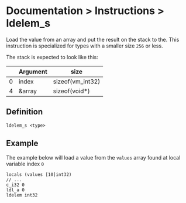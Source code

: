 # Documentation > Instructions > ldelem_s

Load the value from an array and put the result on the stack to the. This instruction is specialized for types with a smaller size `256` or less.

The stack is expected to look like this:

|   | **Argument** | **size**         |
|---|--------------|------------------|
| 0 | index        | sizeof(vm_int32) |
| 4 | &array       | sizeof(void*)    |

## Definition

```
ldelem_s <type>
```

## Example

The example below will load a value from the `values` array found at local variable index `0`

```
locals (values [10]int32)
// ...
c_i32 0
ldl_a 0
ldelem int32
```
